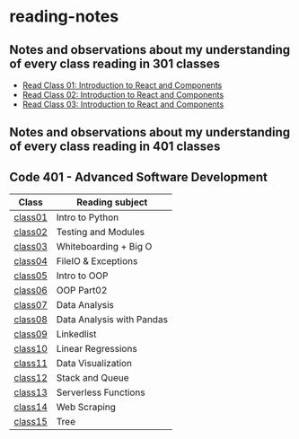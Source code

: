 # reading-notes
## Notes and observations about my understanding of every class reading in 301 classes
- [Read Class 01: Introduction to React and Components](./Class01.md)
- [Read Class 02: Introduction to React and Components](./Class02.md)
- [Read Class 03: Introduction to React and Components](./Class03.md)
## Notes and observations about my understanding of every class reading in 401 classes
## Code 401 - Advanced Software Development

| Class                         | Reading subject                             |
| ----------------------------- | ----------------------------------------- |
| [class01](./401-readings/class01.md)     | Intro to Python           |
| [class02](./401-readings/Class02.md)     | Testing and Modules       |
| [class03](./401-readings/class03.md)     | Whiteboarding + Big O     |
| [class04](./401-readings/class04.md)     | FileIO & Exceptions       |
| [class05](./401-readings/class05.md)     | Intro to OOP              |
| [class06](./401-readings/class06.md)     | OOP Part02                |
| [class07](./401-readings/class07.md)     | Data Analysis             |
| [class08](./401-readings/class08.md)     | Data Analysis with Pandas |
| [class09](./401-readings/class09.md)     | Linkedlist                |
| [class10](./401-readings/class10.md)     | Linear Regressions        |
| [class11](./401-readings/class11.md)     | Data Visualization        |
| [class12](./401-readings/class12.md)     | Stack and Queue           |
| [class13](./401-readings/class13.md)     |    Serverless Functions    |
| [class14](./401-readings/class14.md)     |   Web Scraping     |
| [class15](./401-readings/class15.md)     |     Tree   |



